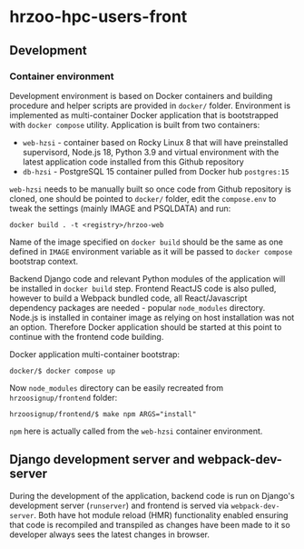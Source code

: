 # hrzoo-hpc-users-front

## Development

### Container environment

Development environment is based on Docker containers and building procedure and helper scripts are provided in `docker/` folder. Environment is implemented as multi-container Docker application that is bootstrapped with `docker compose` utility. Application is built from two containers:
* `web-hzsi` - container based on Rocky Linux 8 that will have preinstalled supervisord, Node.js 18, Python 3.9 and virtual environment with the latest application code installed from this Github repository
* `db-hzsi` - PostgreSQL 15 container pulled from Docker hub `postgres:15`

`web-hzsi` needs to be manually built so once code from Github repository is cloned, one should be pointed to `docker/` folder, edit the `compose.env` to tweak the settings (mainly IMAGE and PSQLDATA) and run:
```
docker build . -t <registry>/hrzoo-web
```
Name of the image specified on `docker build` should be the same as one defined in `IMAGE` environment variable as it will be passed to `docker compose` bootstrap context.

Backend Django code and relevant Python modules of the application will be installed in `docker build` step. Frontend ReactJS code is also pulled, however to build a Webpack bundled code, all React/Javascript dependency packages are needed - popular `node_modules` directory. Node.js is installed in container image as relying on host installation was not an option. Therefore Docker application should be started at this point to continue with the frontend code building.

Docker application multi-container bootstrap:
```
docker/$ docker compose up
```

Now `node_modules` directory can be easily recreated from `hrzoosignup/frontend` folder:
```
hrzoosignup/frontend/$ make npm ARGS="install"
```
`npm` here is actually called from the `web-hzsi` container environment.

## Django development server and webpack-dev-server

During the development of the application, backend code is run on Django's development server (`runserver`) and frontend is served via `webpack-dev-server`. Both have hot module reload (HMR) functionality enabled ensuring that code is recompiled and transpiled as changes have been made to it so developer always sees the latest changes in browser.
